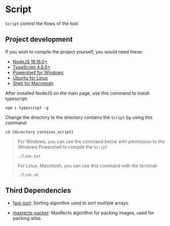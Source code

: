 # Script

`Script` control the flows of the tool.

## Project development

If you wish to compile the project yourself, you would need these:

-   [NodeJS 18.16.0+](https://nodejs.org/en)
-   [TypeScript 4.8.0+](https://www.typescriptlang.org/)
-   [Powershell for Windows](https://learn.microsoft.com/en-us/powershell/)
-   [Ubuntu for Linux](https://ubuntu.com/tutorials/command-line-for-beginners)
-   [Shell for Macintosh](https://developer.apple.com/library/archive/documentation/OpenSource/Conceptual/ShellScripting/Introduction/Introduction.html)

After installed NodeJS on the main page, use this command to install typescript:

```nodejs
npm i typescript -g
```

Change the directory to the directory contains the `Script` by using this command:

```shell
cd [directory_contains_script]
```

> For Windows, you can use the command below with permission to the Windows Powershell to compile the `Script`
>
> ```shell
> ./link.bat
> ```

> For Linux, Macintosh, you can use this command with the terminal:
>
> ```shell
> ./link.sh
> ```

## Third Dependencies

-   [fast-sort](https://github.com/snovakovic/fast-sort): Sorting algorithm used to sort multiple arrays.

-   [maxrects-packer](https://github.com/soimy/maxrects-packer): MaxRects algorithm for packing images, used for packing atlas.
